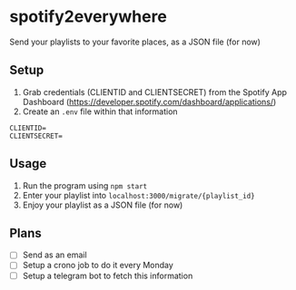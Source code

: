 # spotify2everywhere

Send your playlists to your favorite places, as a JSON file (for now)

## Setup
1. Grab credentials (CLIENTID and CLIENTSECRET) from the Spotify App Dashboard (https://developer.spotify.com/dashboard/applications/)
2. Create an ``.env`` file within that information

```
CLIENTID=
CLIENTSECRET=
```

## Usage 
1. Run the program using `` npm start ``
2. Enter your playlist into `` localhost:3000/migrate/{playlist_id} ``
3. Enjoy your playlist as a JSON file (for now)

## Plans
- [ ] Send as an email
- [ ] Setup a crono job to do it every Monday
- [ ] Setup a telegram bot to fetch this information
